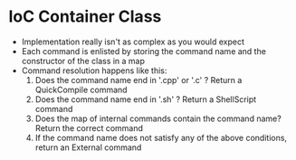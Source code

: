 # IoC Container Class
* Implementation really isn't as complex as you would expect
* Each command is enlisted by storing the command name and the constructor of the class in a map
* Command resolution happens like this:
    1. Does the command name end in '.cpp' or '.c' ? Return a QuickCompile command
    2. Does the command name end in '.sh' ? Return a ShellScript command
    3. Does the map of internal commands contain the command name? Return the correct command
    4. If the command name does not satisfy any of the above conditions, return an External command
